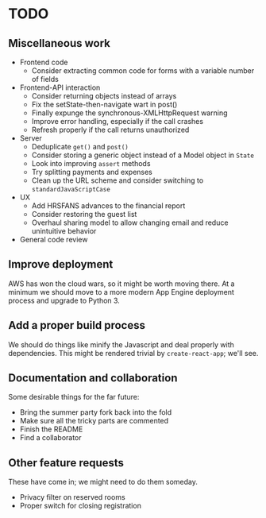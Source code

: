 # TODO


## Miscellaneous work

  * Frontend code
    - Consider extracting common code for forms with a variable number of fields
  * Frontend-API interaction
    - Consider returning objects instead of arrays
    - Fix the setState-then-navigate wart in post()
    - Finally expunge the synchronous-XMLHttpRequest warning
    - Improve error handling, especially if the call crashes
    - Refresh properly if the call returns unauthorized
  * Server
    - Deduplicate `get()` and `post()`
    - Consider storing a generic object instead of a Model object in `State`
    - Look into improving `assert` methods
    - Try splitting payments and expenses
    - Clean up the URL scheme and consider switching to `standardJavaScriptCase`
  * UX
    - Add HRSFANS advances to the financial report
    - Consider restoring the guest list
    - Overhaul sharing model to allow changing email and reduce unintuitive behavior
  * General code review


## Improve deployment

AWS has won the cloud wars, so it might be worth moving there.  At a minimum we should move to a more modern App Engine deployment process and upgrade to Python 3.


## Add a proper build process

We should do things like minify the Javascript and deal properly with dependencies.  This might be rendered trivial by `create-react-app`; we'll see.


## Documentation and collaboration

Some desirable things for the far future:

  * Bring the summer party fork back into the fold
  * Make sure all the tricky parts are commented
  * Finish the README
  * Find a collaborator


## Other feature requests

These have come in; we might need to do them someday.

  * Privacy filter on reserved rooms
  * Proper switch for closing registration

